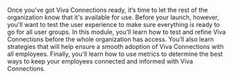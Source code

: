 Once you’ve got Viva Connections ready, it’s time to let the rest of the organization know that it's available for use. Before your launch, however, you'll want to test the user experience to make sure everything is ready to go for all user groups. In this module, you’ll learn how to test and refine Viva Connections before the whole organization has access. You’ll also learn strategies that will help ensure a smooth adoption of Viva Connections with all employees. Finally, you'll learn how to use metrics to determine the best ways to keep your employees connected and informed with Viva Connections.
